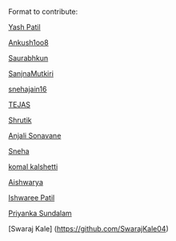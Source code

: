 Format to contribute:

[Yash Patil](https://github.com/YashPatil117) 

[Ankush1oo8](https://github.com/Ankush1oo8)

[Saurabhkun](https://github.com/saurabhkun)

[SanjnaMutkiri](https://github.com/sanjanamutkiri)

[snehajain16](https://github.com/snehajain16)

[TEJAS](https://github.com/Surge77)

[Shrutik](https://github.com/Shrutik1008)

[Anjali Sonavane](https://github.com/AnjaliSonavane10)

[Sneha](https://github.com/Snehap1104)

[komal kalshetti](https://github.com/Stud-KK)

[Aishwarya](https://github.com/aishak13)

[Ishwaree Patil](https://github.com/ishupatil)

[Priyanka Sundalam](https://github.com/priyanka8625)

[Swaraj Kale] (https://github.com/SwarajKale04)
